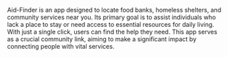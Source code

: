 Aid-Finder is an app designed to locate food banks, homeless shelters, and community services near you. Its primary goal is to assist individuals who lack a place to stay or need access to essential resources for daily living. With just a single click, users can find the help they need. This app serves as a crucial community link, aiming to make a significant impact by connecting people with vital services.
